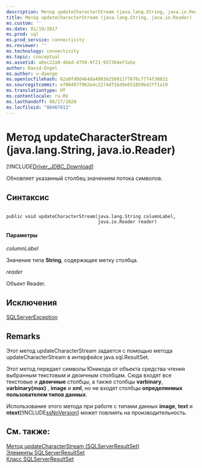 ```yaml
---
description: Метод updateCharacterStream (java.lang.String, java.io.Reader)
title: Метод updateCharacterStream (java.lang.String, java.io.Reader) | Документы Майкрософт
ms.custom: ''
ms.date: 01/19/2017
ms.prod: sql
ms.prod_service: connectivity
ms.reviewer: ''
ms.technology: connectivity
ms.topic: conceptual
ms.assetid: a8ec22a9-4bbd-4759-9f21-957304ef3a5e
author: David-Engel
ms.author: v-daenge
ms.openlocfilehash: 62a0fd0d464da40836250911f7676c7774f38831
ms.sourcegitcommit: e700497f962e4c2274df16d9e651059b42ff1a10
ms.translationtype: HT
ms.contentlocale: ru-RU
ms.lasthandoff: 08/17/2020
ms.locfileid: "88467013"
---
```

# <a name="updatecharacterstream-method-javalangstring-javaioreader"></a>Метод updateCharacterStream (java.lang.String, java.io.Reader)
[!INCLUDE[Driver_JDBC_Download](../../../includes/driver_jdbc_download.md)]

  Обновляет указанный столбец значением потока символов.  
  
## <a name="syntax"></a>Синтаксис  
  
```  
  
public void updateCharacterStream(java.lang.String columnLabel,  
                                  java.io.Reader reader)  
```  
  
#### <a name="parameters"></a>Параметры  
 *columnLabel*  
  
 Значение типа **String**, содержащее метку столбца.  
  
 *reader*  
  
 Объект Reader.  
  
## <a name="exceptions"></a>Исключения  
 [SQLServerException](../../../connect/jdbc/reference/sqlserverexception-class.md)  
  
## <a name="remarks"></a>Remarks  
 Этот метод updateCharacterStream задается с помощью метода updateCharacterStream в интерфейсе java.sql.ResultSet.  
  
 Этот метод передает символы Юникода от объекта средства чтения выбранным текстовым и двоичным столбцам. Сюда входят все текстовые и **двоичные** столбцы, а также столбцы **varbinary**, **varbinary(max)** , **image** и **xml**, но не входят столбцы **определяемых пользователем типов данных**.  
  
 Использование этого метода при работе с типами данных **image**, **text** и **ntext**[!INCLUDE[ssNoVersion](../../../includes/ssnoversion-md.md)] может повлиять на производительность.  
  
## <a name="see-also"></a>См. также:  
 [Метод updateCharacterStream &#40;SQLServerResultSet&#41;](../../../connect/jdbc/reference/updatecharacterstream-method-sqlserverresultset.md)   
 [Элементы SQLServerResultSet](../../../connect/jdbc/reference/sqlserverresultset-members.md)   
 [Класс SQLServerResultSet](../../../connect/jdbc/reference/sqlserverresultset-class.md)  
  
  
